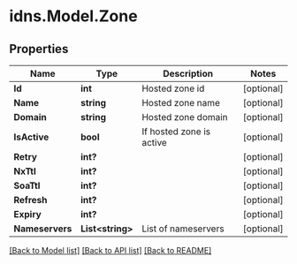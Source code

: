# idns.Model.Zone

## Properties

Name | Type | Description | Notes
------------ | ------------- | ------------- | -------------
**Id** | **int** | Hosted zone id | [optional] 
**Name** | **string** | Hosted zone name | [optional] 
**Domain** | **string** | Hosted zone domain | [optional] 
**IsActive** | **bool** | If hosted zone is active | [optional] 
**Retry** | **int?** |  | [optional] 
**NxTtl** | **int?** |  | [optional] 
**SoaTtl** | **int?** |  | [optional] 
**Refresh** | **int?** |  | [optional] 
**Expiry** | **int?** |  | [optional] 
**Nameservers** | **List&lt;string&gt;** | List of nameservers | [optional] 

[[Back to Model list]](../README.md#documentation-for-models) [[Back to API list]](../README.md#documentation-for-api-endpoints) [[Back to README]](../README.md)

